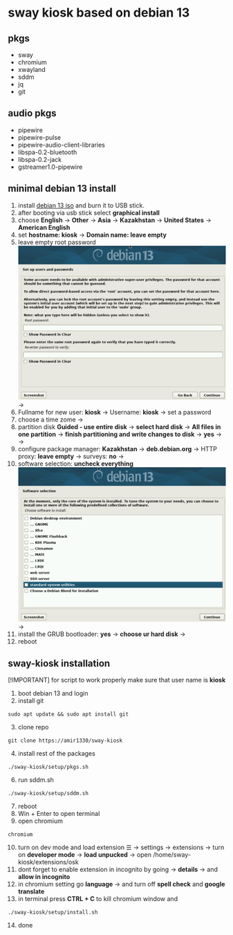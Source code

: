 # sway kiosk based on debian 13
## pkgs
- sway 
- chromium
- xwayland
- sddm 
- jq
- git

## audio pkgs
- pipewire 
- pipewire-pulse 
- pipewire-audio-client-libraries 
- libspa-0.2-bluetooth
- libspa-0.2-jack
- gstreamer1.0-pipewire

## minimal debian 13 install 
1. install [debian 13 iso](https://cdimage.debian.org/debian-cd/current/amd64/iso-cd/debian-13.0.0-amd64-netinst.iso) and burn it to USB stick.
2. after booting via usb stick select **graphical install**
3. choose **English** -> **Other** -> **Asia** -> **Kazakhstan** -> **United States** -> **American English**
4. set **hostname: kiosk** -> **Domain name: leave empty** 
5. leave empty root password ![pass](screenshots/rootPass.png) ->
6. Fullname for new user: **kiosk** -> Username: **kiosk** -> set a password
7. choose a time zome -> 
8. partition disk **Guided - use entire disk** -> **select hard disk** -> **All files in one partition** -> **finish partitioning and write changes to disk** -> **yes** -> ->
9. configure package manager: **Kazakhstan** -> **deb.debian.org** -> HTTP proxy: **leave empty** -> surveys: **no** ->
10. software selection: **uncheck everything** ![soft](screenshots/soft.png) ->   
11. install the GRUB bootloader: **yes** -> **choose ur hard disk** -> 
12. reboot

## sway-kiosk installation
[!IMPORTANT]
for script to work properly make sure that user name is **kiosk**
1. boot debian 13 and login
2. install git
```
sudo apt update && sudo apt install git
```
3. clone repo
```
git clone https://amir1330/sway-kiosk
```
4. install rest of the packages
```
./sway-kiosk/setup/pkgs.sh
```
6. run sddm.sh
``` 
./sway-kiosk/setup/sddm.sh
``` 
7. reboot
8. Win + Enter to open terminal 
9. open chromium 
``` 
chromium
```
10. turn on dev mode and load extension
☰ -> settings -> extensions -> turn on **developer mode** -> **load unpucked** -> open /home/sway-kiosk/extensions/osk
11. dont forget to enable extension in incognito by going -> **details** -> and **allow in incognito**
12. in chromium setting go **language** -> and turn off **spell check** and **google translate** 
13. in terminal press **CTRL + C** to kill chromium window and 
```
./sway-kiosk/setup/install.sh
```
14. done
